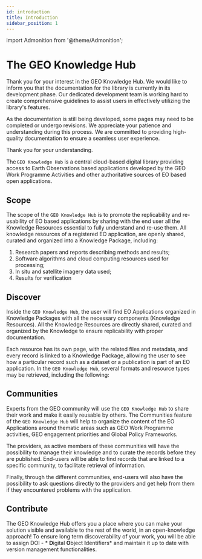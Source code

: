 ```yaml
---
id: introduction
title: Introduction
sidebar_position: 1
---
```


import Admonition from '@theme/Admonition';

# The GEO Knowledge Hub

<Admonition type="caution" icon="🚧" title="Documentation under development">
    <p>
        Thank you for your interest in the GEO Knowledge Hub. We would like to inform you that the documentation for the library is currently in its development phase. Our dedicated development team is working hard to create comprehensive guidelines to assist users in effectively utilizing the library's features.
    </p>
    <p>
        As the documentation is still being developed, some pages may need to be completed or undergo revisions. We appreciate your patience and understanding during this process. We are committed to providing high-quality documentation to ensure a seamless user experience.
    </p>
    <p>
        Thank you for your understanding.
    </p>
</Admonition>

The `GEO Knowledge Hub` is a central cloud-based digital library providing access to Earth Observations based applications developed by the GEO Work Programme Activities and other authoritative sources of EO based open applications.

## Scope

The scope of the `GEO Knowledge Hub` is to promote the replicability and re-usability of EO based applications by sharing with the end user all the Knowledge Resources essential to fully understand and re-use them. All knowledge resources of a registered EO application, are openly shared, curated and organized into a Knowledge Package, including: 

1. Research papers and reports describing methods and results;
2. Software algorithms and cloud computing resources used for processing;
3. In situ and satellite imagery data used;
4. Results for verification

## Discover

Inside the `GEO Knowledge Hub`, the user will find EO Applications organized in Knowledge Packages with all the necessary components (Knowledge Resources). All the Knowledge Resources are directly shared, curated and organized by the Knowledge to ensure replicability with proper documentation.

Each resource has its own page, with the related files and metadata, and every record is linked to a Knowledge Package, allowing the user to see how a particular record such as a dataset or a publication is part of an EO application. In the `GEO Knowledge Hub`, several formats and resource types may be retrieved, including the following:

## Communities

Experts from the GEO community will use the `GEO Knowledge Hub` to share their work and make it easily reusable by others. The Communities feature of the `GEO Knowledge Hub` will help to organize the content of the EO Applications around thematic areas such as GEO Work Programme activities, GEO engagement priorities and Global Policy Frameworks.

The providers, as active members of these communities will have the possibility to manage their knowledge and to curate the records before they are published. End-users will be able to find records that are linked to a specific community, to facilitate retrieval of information.

Finally, through the different communities, end-users will also have the possibility to ask questions directly to the providers and get help from them if they encountered problems with the application.

## Contribute

The GEO Knowledge Hub offers you a place where you can make your solution visible and available to the rest of the world, in an open-knowledge approach! To ensure long term discoverability of your work, you will be able to assign DOI - * **D**igital **O**bject **I**dentifiers* and maintain it up to date with version management functionalities.
